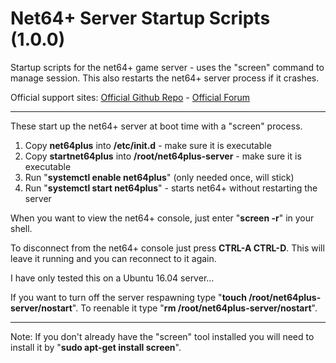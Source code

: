 # Net64+ Server Startup Scripts (1.0.0)
Startup scripts for the net64+ game server - uses the "screen" command to manage session. This also restarts the net64+ server process if it crashes.

Official support sites: [Official Github Repo](https://github.com/fstltna/net64PlusStartup) - [Official Forum](https://gameplayer.club/index.php/ourforum/9)

---
These start up the net64+ server at boot time with a "screen" process.

1. Copy **net64plus** into **/etc/init.d** - make sure it is executable
2. Copy **startnet64plus** into **/root/net64plus-server** - make sure it is executable
4. Run "**systemctl enable net64plus**" (only needed once, will stick)
5. Run "**systemctl start net64plus**" - starts net64+ without restarting the server

When you want to view the net64+ console, just enter "**screen -r**" in your shell.

To disconnect from the net64+ console just press **CTRL-A CTRL-D**. This will leave it running and you can reconnect to it again.

I have only tested this on a Ubuntu 16.04 server...

If you want to turn off the server respawning type "**touch /root/net64plus-server/nostart**". To reenable it type "**rm /root/net64plus-server/nostart**".

---
Note: If you don't already have the "screen" tool installed you will need to install it by "**sudo apt-get install screen**".
